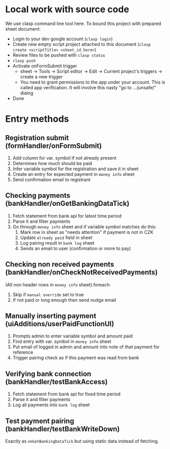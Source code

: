 # Local work with source code
We use clasp command line tool here. To bound this project with prepared sheet document:

* Login to your dev google account (`clasp login`)
* Create new empty script project attached to this document (`clasp create <scriptTitle> <sheet_id_here>`)
* Review files to be pushed with `clasp status`
* `clasp push`
* Activate onFormSubmit trigger
  * sheet -> Tools -> Script editor -> Edit -> Current project's triggers -> create a new trigger
  * You need to grant permissions to the app under your account. This is called app verification. It will involve this nasty "go to ...(unsafe)" dialog
* Done

# Entry methods

## Registration submit (formHandler/onFormSubmit)
1. Add column for var. symbol if not already present
1. Determines how much should be paid
1. Infer variable symbol for the registration and save it in sheet
1. Create an entry for expected payment in `money info` sheet
1. Send confirmation email to registrant

## Checking payments (bankHandler/onGetBankingDataTick)
1. Fetch statement from bank api for latest time period
1. Parse it and filter payments
1. Go through `money info` sheet and if variable symbol matches do this:
   1. Mark row in sheet as "needs attention" if payment is not in CZK
   1. Update `already paid` field in sheet
   1. Log pairing result in `bank log` sheet
   1. Sends an email to user (confirmation or more to pay)

## Checking non received payments (bankHandler/onCheckNotReceivedPayments)
(All non header rows in `money info` sheet).foreach:
1. Skip if `manual override` set to true
1. If not paid or long enough then send nudge email

## Manually inserting payment (uiAdditions/userPaidFunctionUI)
1. Prompts admin to enter variable symbol and amount paid
1. Find entry with var. symbol in `money info` sheet
1. Put email of logged in admin and amount into note of that payment for reference
1. Trigger pairing check as if this payment was read from bank

## Verifying bank connection (bankHandler/testBankAccess)
1. Fetch statement from bank api for fixed time period
1. Parse it and filter payments
1. Log all payments into `bank log` sheet

## Test payment pairing (bankHandler/testBankWriteDown)
Exactly as `onGetBankingDataTick` but using static data instead of fetching.

